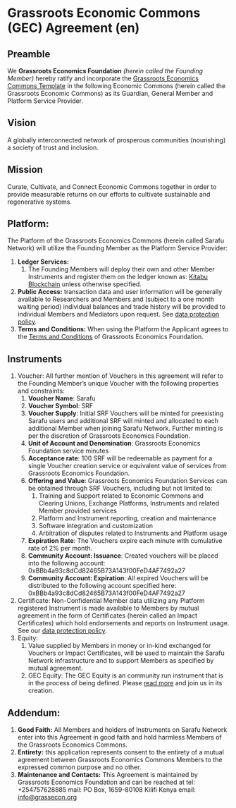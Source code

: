 # **Grassroots Economic Commons (GEC) Agreement (en)**

## **Preamble**

We **Grassroots Economics Foundation** _(herein called the Founding Member)_ hereby ratify and incorporate the [Grassroots Economics Commons Template](https://docs.grassecon.org/commons/template) in the following Economic Commons (herein called the Grassroots Economic Commons) as its Guardian, General Member and Platform Service Provider.


## **Vision**

A globally interconnected network of prosperous communities (nourishing) a society of trust and inclusion.

## **Mission**

Curate, Cultivate, and Connect Economic Commons together in order to provide measurable returns on our efforts to cultivate sustainable and regenerative systems.


## **Platform:**

The Platform of the Grassroots Economics Commons (herein called Sarafu Network) will utilize the Founding Member as the Platform Service Provider:

1. **Ledger Services:**
    1. The Founding Members will deploy their own and other Member Instruments and register them on the ledger known as: [Kitabu Blockchain](/software/kitabu) unless otherwise specified.
2. **Public Access:** transaction data and user information will be generally available to Researchers and Members and (subject to a one month waiting period) individual balances and trade history will be provided to individual Members and Mediators upon request. See [data protection policy](https://docs.grassecon.org/commons/data_policy/).
3. **Terms and Conditions:** When using the Platform the Applicant agrees to the [Terms and Conditions](https://grassecon.org/pages/terms-and-conditions.html) of Grassroots Economics Foundation.

## **Instruments**

1. Voucher: All further mention of Vouchers in this agreement will refer to the Founding Member’s unique Voucher with the following properties and constraints: 
    1. **Voucher Name**: Sarafu 
    2. **Voucher Symbol**: SRF 
    3. **Voucher Supply**: Initial SRF Vouchers will be minted for preexisting Sarafu users and additional SRF will minted and allocated to each additional Member when joining Sarafu Network. Further minting is per the discretion of Grassroots Economics Foundation.
    5. **Unit of Account and Denomination**: Grassroots Economics Foundation service minutes
    5. **Acceptance rate**: 100 SRF will be redeemable as payment for a single Voucher creation service or equivalent value of services from Grassroots Economics Foundation.
    6. **Offering and Value**: Grassroots Economics Foundation Services can be obtained through SRF Vouchers, including but not limited to:
        1. Training and Support related to Economic Commons and Clearing Unions, Exchange Platforms, Instruments and related Member provided services
        2. Platform and Instrument reporting, creation and maintenance
        3. Software integration and customization
        4. Arbitration of disputes related to Instruments and Platform usage
    7. **Expiration Rate**: The Vouchers expire each minute with cumulative rate of 2% per month.
    8. **Community Account: Issuance**: Created vouchers will be placed into the following account: 0xBBb4a93c8dCd82465B73A143f00FeD4AF7492a27
    9. **Community Account: Expiration**: All expired Vouchers will be distributed to the following account specified here: 0xBBb4a93c8dCd82465B73A143f00FeD4AF7492a27
2. Certificate: Non-Confidential Member data utilizing any Platform registered Instrument is made available to Members by mutual agreement in the form of Certificates (herein called an Impact Certificates) which hold endorsements and reports on Instrument usage. See our [data protection policy](https://docs.grassecon.org/commons/data_policy/). 
3. Equity:
    1. Value supplied by Members in money or in-kind exchanged for Vouchers or Impact Certificates, will be used to maintain the Sarafu Network infrastructure and to support Members as specified by mutual agreement.
    2. GEC Equity: The GEC Equity is an community run instrument that is in the process of being defined. Please [read more](./equity.md) and join us in its creation. 
       

## **Addendum:**

1. **Good Faith:** All Members and holders of Instruments on Sarafu Network enter into this Agreement in good faith and hold harmless Members of the Grassroots Economics Commons.
2. **Entirety:** this application represents consent to the entirety of a mutual agreement between Grassroots Economics Commons Members to the expressed common purpose and no other.
3. **Maintenance and Contacts:** This Agreement is maintained by Grassroots Economics Foundation and can be reached at tel: +254757628885 mail: PO Box, 1659-80108 Kilifi Kenya email: info@grassecon.org
